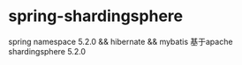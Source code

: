 # spring-shardingsphere
spring namespace 5.2.0 &amp;&amp; hibernate &amp;&amp; mybatis
基于apache shardingsphere 5.2.0
